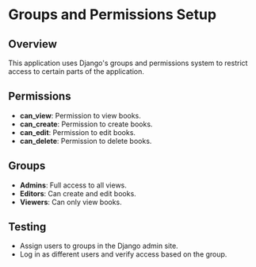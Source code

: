 # Groups and Permissions Setup

## Overview
This application uses Django's groups and permissions system to restrict access to certain parts of the application.

## Permissions
- **can_view**: Permission to view books.
- **can_create**: Permission to create books.
- **can_edit**: Permission to edit books.
- **can_delete**: Permission to delete books.

## Groups
- **Admins**: Full access to all views.
- **Editors**: Can create and edit books.
- **Viewers**: Can only view books.

## Testing
- Assign users to groups in the Django admin site.
- Log in as different users and verify access based on the group.
